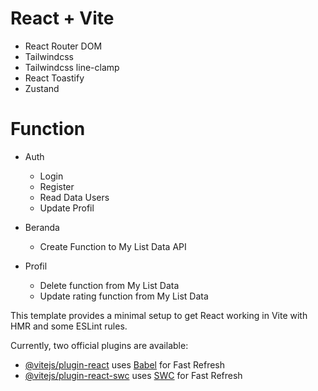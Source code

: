 # React + Vite

- React Router DOM
- Tailwindcss
- Tailwindcss line-clamp
- React Toastify
- Zustand

# Function
- Auth
  - Login
  - Register
  - Read Data Users 
  - Update Profil

- Beranda
  - Create Function to My List Data API

- Profil
  - Delete function from My List Data
  - Update rating function from My List Data


This template provides a minimal setup to get React working in Vite with HMR and some ESLint rules.

Currently, two official plugins are available:

- [@vitejs/plugin-react](https://github.com/vitejs/vite-plugin-react/blob/main/packages/plugin-react/README.md) uses [Babel](https://babeljs.io/) for Fast Refresh
- [@vitejs/plugin-react-swc](https://github.com/vitejs/vite-plugin-react-swc) uses [SWC](https://swc.rs/) for Fast Refresh
